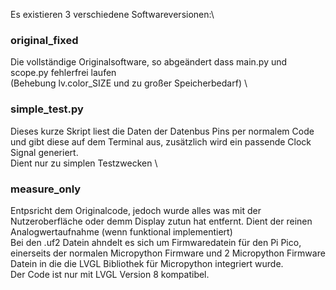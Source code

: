 Es existieren 3 verschiedene Softwareversionen:\
### original_fixed
Die vollständige Originalsoftware, so abgeändert dass main.py und scope.py fehlerfrei laufen\
(Behebung lv.color_SIZE und zu großer Speicherbedarf)
\
### simple_test.py
Dieses kurze Skript liest die Daten der Datenbus Pins per normalem Code und gibt diese auf dem Terminal aus, zusätzlich wird ein passende Clock Signal generiert.\
Dient nur zu simplen Testzwecken
\
### measure_only
Entpsricht dem Originalcode, jedoch wurde alles was mit der Nutzeroberfläche oder demm Display zutun hat entfernt. Dient der reinen Analogwertaufnahme (wenn funktional implementiert)
\
Bei den .uf2 Datein ahndelt es sich um Firmwaredatein für den Pi Pico, einerseits der normalen Micropython Firmware und 2 Micropython Firmware Datein in die die LVGL Bibliothek für Micropython integriert wurde.\
Der Code ist nur mit LVGL Version 8 kompatibel.
